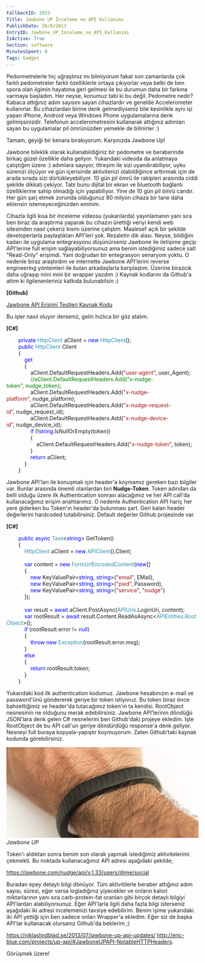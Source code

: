 ```yaml
---
FallbackID: 2853
Title: Jawbone UP İnceleme ve API Kullanımı
PublishDate: 26/8/2013
EntryID: Jawbone_UP_Inceleme_ve_API_Kullanimi
IsActive: True
Section: software
MinutesSpent: 0
Tags: Gadget
---
```

Pedormetrelerle hiç uğraştınız mı bilmiyorum fakat son zamanlarda çok
farklı pedometreler farklı özelliklerle ortaya çıkıyorlar veya belki de
ben spora olan ilgimin hayatıma geri gelmesi ile bu durumun daha bir
farkına varmaya başladım. Her neyse, konumuz tabi ki bu değil. Pedometre
nedir? Kabaca attığınız adım sayısını sayan cihazlardır ve genelde
Accelerometer kullanırlar. Bu cihazlardan birine denk gelmediyseniz bile
kesinlikle aynı işi yapan iPhone, Android veya Windows Phone
uygulamalarına denk gelmişsinizdir. Telefonun accelerometresini
kullanarak attığınız adımları sayan bu uygulamalar pil ömrünüzden
yemekle de bilinirler :)

Tamam, geyiği bir kenara bırakıyorum. Karşınızda Jawbone Up!

Jawbone bileklik olarak kullanabildiğiniz bir pedometre ve beraberinde
birkaç güzel özellikle daha geliyor. Yukarıdaki videoda da anlatmaya
çalıştığım üzere :) adımlara sayıyor, titreşim ile sizi uyandırabiliyor,
uyku sürenizi ölçüyor ve gün içerisinde aktivitenizi olabildiğince
arttırmak için de arada sırada sizi dürtükleyebiliyor. 10 gün pil ömrü
ile rakipleri arasında ciddi şekilde dikkati çekiyor. Tabi bunu dijital
bir ekran ve bluetooth bağlantı özelliklerine sahip olmadığı için
yapabiliyor. Yine de 10 gün pil ömrü candır. Her gün şarj etmek zorunda
olduğunuz 80 milyon cihaza bir tane daha eklensin istemeyeceğinizden
eminim.

Cihazla ilgili kısa bir inceleme videosu (yukarılarda) yayınlamanın yanı
sıra ben biraz da araştırma yaparak bu cihazın ürettiği veriyi kendi web
sitesinden nasıl çekeriz kısmı üzerine çalıştım. Maalesef açık bir
şekilde developerlarla paylaştıkları API'leri yok. Rezaletin dik alası.
Neyse, bildiğim kadarı ile uygulama entegrasyonu düşünürseniz Jawbone
ile iletişime geçip API'lerine full erişim sağlayabiliyorsunuz ama benim
istediğimiz sadece salt "Read-Only" erişimdi. Yani doğrudan bir
entegrasyon senaryom yoktu. O nedenle biraz araştırdım ve internette
Jawbone API'lerini reverse engineering yöntemleri ile bulan arkadaşlarla
karşılaştım. Üzerine birazcık daha uğraşıp mini mini bir wrapper yazdım
:) Kaynak kodlarını da Github'a attım ki ilgilenenleriniz katkıda
bulunabilsin :)

**[Github]**

[Jawbone API Erişimi Testleri Kaynak
Kodu](https://github.com/daronyondem/jawboneUP "Jawbone API Erişimi Testleri Kaynak Kodu")

Bu işler nasıl oluyor derseniz, gelin hızlıca bir göz atalım.

**[C\#]**

        <span class="keyword" style="color:blue;">private</span> <span
class="User Types" style="color:#2b91af;">HttpClient</span> <span
class="identifier">aClient</span> <span class="operator">=</span> <span
class="keyword" style="color:blue;">new</span> <span class="User Types"
style="color:#2b91af;">HttpClient</span>();\
         <span class="keyword" style="color:blue;">public</span> <span
class="User Types" style="color:#2b91af;">HttpClient</span> <span
class="identifier">Client</span>\
         {\
             <span class="keyword" style="color:blue;">get</span>\
             {\
                 <span class="identifier">aClient</span><span
class="operator">.</span><span
class="identifier">DefaultRequestHeaders</span><span
class="operator">.</span><span class="identifier">Add</span>(<span
class="string" style="color:#a31515;">"user-agent"</span>, <span
class="identifier">user\_Agent</span>);\
                 <span class="comment"
style="color:green;">//aClient.DefaultRequestHeaders.Add("x-nudge-token", nudge\_token);</span>\
                 <span class="identifier">aClient</span><span
class="operator">.</span><span
class="identifier">DefaultRequestHeaders</span><span
class="operator">.</span><span class="identifier">Add</span>(<span
class="string" style="color:#a31515;">"x-nudge-platform"</span>, <span
class="identifier">nudge\_platform</span>);\
                 <span class="identifier">aClient</span><span
class="operator">.</span><span
class="identifier">DefaultRequestHeaders</span><span
class="operator">.</span><span class="identifier">Add</span>(<span
class="string" style="color:#a31515;">"x-nudge-request-id"</span>, <span
class="identifier">nudge\_request\_id</span>);\
                 <span class="identifier">aClient</span><span
class="operator">.</span><span
class="identifier">DefaultRequestHeaders</span><span
class="operator">.</span><span class="identifier">Add</span>(<span
class="string" style="color:#a31515;">"x-nudge-device-id"</span>, <span
class="identifier">nudge\_device\_id</span>);\
                 <span class="keyword"
style="color:blue;">if</span> (<span class="operator">!</span><span
class="keyword" style="color:blue;">string</span><span
class="operator">.</span><span
class="identifier">IsNullOrEmpty</span>(<span
class="identifier">token</span>))\
                 {\
                     <span class="identifier">aClient</span><span
class="operator">.</span><span
class="identifier">DefaultRequestHeaders</span><span
class="operator">.</span><span class="identifier">Add</span>(<span
class="string" style="color:#a31515;">"x-nudge-token"</span>, <span
class="identifier">token</span>);\
                 }\
                 <span class="keyword"
style="color:blue;">return</span> <span
class="identifier">aClient</span>;\
             }\
         }

Jawbone API'ları ile konuşmak için header'a koymamız gereken bazı
bilgiler var. Bunlar arasında önemli olanlardan biri **Nudge-Token**.
Token adından da belli olduğu üzere ilk Authentication sonrası
alacağımız ve her API call'da kullanacağımız erişim anahtarımız. O
nedenle Authentication API hariç her yere giderken bu Token'ın header'da
bulunması şart. Geri kalan header değerlerini hardcoded tutabilirsiniz.
Default değerler Github projesinde var.

**[C\#]**

        <span class="keyword" style="color:blue;">public</span> <span
class="keyword" style="color:blue;">async</span> <span
class="User Types" style="color:#2b91af;">Task</span><span
class="operator">\<</span><span class="keyword"
style="color:blue;">string</span><span class="operator">\></span> <span
class="identifier">GetToken</span>()\
         {\
             <span class="User Types"
style="color:#2b91af;">HttpClient</span> <span
class="identifier">aClient</span> <span class="operator">=</span> <span
class="keyword" style="color:blue;">new</span> <span class="User Types"
style="color:#2b91af;">APIClient</span>()<span
class="operator">.</span><span class="identifier">Client</span>;\
\
             <span class="keyword" style="color:blue;">var</span> <span
class="identifier">content</span> <span class="operator">=</span> <span
class="keyword" style="color:blue;">new</span> <span class="User Types"
style="color:#2b91af;">FormUrlEncodedContent</span>(<span
class="keyword" style="color:blue;">new</span>[] \
             {\
                 <span class="keyword"
style="color:blue;">new</span> <span
class="User Types(Value Types)">KeyValuePair</span><span
class="operator">\<</span><span class="keyword"
style="color:blue;">string</span>, <span class="keyword"
style="color:blue;">string</span><span class="operator">\></span>(<span
class="string" style="color:#a31515;">"email"</span>, <span
class="identifier">EMail</span>),\
                 <span class="keyword"
style="color:blue;">new</span> <span
class="User Types(Value Types)">KeyValuePair</span><span
class="operator">\<</span><span class="keyword"
style="color:blue;">string</span>, <span class="keyword"
style="color:blue;">string</span><span class="operator">\></span>(<span
class="string" style="color:#a31515;">"pwd"</span>, <span
class="identifier">Password</span>),\
                 <span class="keyword"
style="color:blue;">new</span> <span
class="User Types(Value Types)">KeyValuePair</span><span
class="operator">\<</span><span class="keyword"
style="color:blue;">string</span>, <span class="keyword"
style="color:blue;">string</span><span class="operator">\></span>(<span
class="string" style="color:#a31515;">"service"</span>, <span
class="string" style="color:#a31515;">"nudge"</span>)\
             });\
\
             <span class="keyword" style="color:blue;">var</span> <span
class="identifier">result</span> <span class="operator">=</span> <span
class="keyword" style="color:blue;">await</span> <span
class="identifier">aClient</span><span class="operator">.</span><span
class="identifier">PostAsync</span>(<span class="User Types"
style="color:#2b91af;">APIUris</span><span
class="operator">.</span><span class="identifier">LoginUri</span>, <span
class="identifier">content</span>);\
             <span class="keyword" style="color:blue;">var</span> <span
class="identifier">rootResult</span> <span
class="operator">=</span> <span class="keyword"
style="color:blue;">await</span> <span
class="identifier">result</span><span class="operator">.</span><span
class="identifier">Content</span><span class="operator">.</span><span
class="identifier">ReadAsAsync</span><span
class="operator">\<</span><span class="User Types"
style="color:#2b91af;">APIEntities</span><span
class="operator">.</span><span class="User Types"
style="color:#2b91af;">RootObject</span><span
class="operator">\></span>();\
             <span class="keyword" style="color:blue;">if</span> (<span
class="identifier">rootResult</span><span class="operator">.</span><span
class="identifier">error</span> <span class="operator">!=</span> <span
class="keyword" style="color:blue;">null</span>)\
             {\
                 <span class="keyword"
style="color:blue;">throw</span> <span class="keyword"
style="color:blue;">new</span> <span class="User Types"
style="color:#2b91af;">Exception</span>(<span
class="identifier">rootResult</span><span class="operator">.</span><span
class="identifier">error</span><span class="operator">.</span><span
class="identifier">msg</span>);\
             }\
             <span class="keyword" style="color:blue;">else</span>\
             {\
                 <span class="keyword"
style="color:blue;">return</span> <span
class="identifier">rootResult</span><span class="operator">.</span><span
class="identifier">token</span>;\
             }            \
         }

Yukarıdaki kod ilk authentication kodumuz. Jawbone hesabınızın e-mail ve
password'ünü göndererek geriye bir token istiyoruz. Bu token biraz önce
bahsettiğimiz ve header'da tutacağımız token'ın ta kendisi. RootObject
nesnesinin ne olduğunu merak edebilirsiniz. Jawbone API'lerinin döndüğü
JSON'lara denk gelen C\# nesnelerini ben Github'daki projeye ekledim.
İşte RootObject de bu API call'un geriye döndürdüğü response'a denk
geliyor. Nesneyi full buraya kopyala-yapıştır koymuyorum. Zaten
Github'taki kaynak kodunda görebilirsiniz.

![Jawbone UP](media/Jawbone_UP_Inceleme_ve_API_Kullanimi/pic1.jpg)\
*Jawbone UP*

Token'ı aldıktan sonra benim son olarak yapmak istediğimiz
aktivitelerimi çekmekti. Bu noktada kullanacağımız API adresi aşağıdaki
şekilde;

https://jawbone.com/nudge/api/v.1.33/users/@me/social

Buradan epey detaylı bilgi dönüyor. Tüm aktivitilerle beraber attığınız
adım sayısı, süresi, eğer varsa logladığınız yiyecekler ve onların
kalori miktarlarının yanı sıra carb-protein-fat oranları gibi birçok
detaylı bilgiyi API'lardan alabiliyorsunuz. Eğer API'larla ilgili daha
fazla bilgi isterseniz aşağıdaki iki adresi incelemenizi tavsiye
edebilirim. Benim işime yukarıdaki iki API yettiği için ben sadece
onları Wrapper'a ekledim. Eğer siz de başka API'lar kullanacak olursanız
Github'da beklerim ;)

<https://niklaslindblad.se/2013/07/jawbone-up-api-updates/>
<http://eric-blue.com/projects/up-api/#JawboneUPAPI-NotableHTTPHeaders>. 

Görüşmek üzere!


